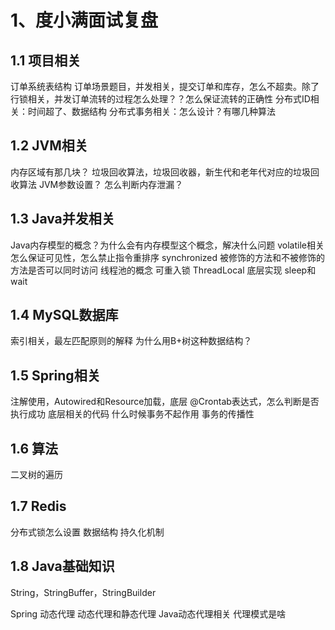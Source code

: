 # 1、度小满面试复盘
## 1.1 项目相关

订单系统表结构
订单场景题目，并发相关，提交订单和库存，怎么不超卖。除了行锁相关，并发订单流转的过程怎么处理？？怎么保证流转的正确性
分布式ID相关：时间超了、数据结构
分布式事务相关：怎么设计？有哪几种算法

## 1.2 JVM相关

内存区域有那几块？
垃圾回收算法，垃圾回收器，新生代和老年代对应的垃圾回收算法
JVM参数设置？
怎么判断内存泄漏？

## 1.3 Java并发相关

Java内存模型的概念？为什么会有内存模型这个概念，解决什么问题
volatile相关 怎么保证可见性，怎么禁止指令重排序
synchronized 被修饰的方法和不被修饰的方法是否可以同时访问
线程池的概念
可重入锁
ThreadLocal 底层实现
sleep和wait

## 1.4 MySQL数据库

索引相关，最左匹配原则的解释
为什么用B+树这种数据结构？

## 1.5 Spring相关

注解使用，Autowired和Resource加载，底层
@Crontab表达式，怎么判断是否执行成功
底层相关的代码
什么时候事务不起作用
事务的传播性


## 1.6 算法

二叉树的遍历

## 1.7 Redis

分布式锁怎么设置
数据结构
持久化机制


## 1.8 Java基础知识

String，StringBuffer，StringBuilder


Spring 动态代理
动态代理和静态代理
Java动态代理相关
代理模式是啥





